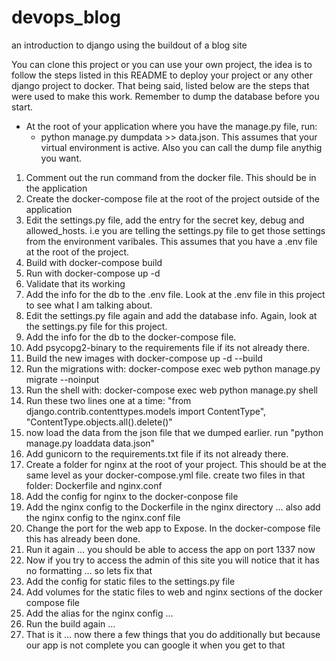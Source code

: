 # devops_blog
an introduction to django using the buildout of a blog site

You can clone this project or you can use your own project, the idea is to follow the steps listed in this README to deploy your project or any other django project to docker. 
That being said, listed below are the steps that were used to make this work. 
Remember to dump the database before you start. 
- At the root of your application where you have the manage.py file, run:
  - python manage.py dumpdata >> data.json. This assumes that your virtual environment is active. Also you can call the dump file anythig you want. 
1. Comment out the run command from the docker file. This should be in the application
2. Create the docker-compose file at the root of the project outside of the application 
3. Edit the settings.py file, add the entry for the secret key, debug and allowed_hosts. i.e you are telling the settings.py file to get those settings from the environment varibales. This assumes that you have a .env file at the root of the project. 
4. Build with docker-compose build 
5. Run with docker-compose up -d 
6. Validate that its working
7. Add the info for the db to the .env file. Look at the .env file in this project to see what I am talking about. 
8. Edit the settings.py file again and add the database info. Again, look at the settings.py file for this project. 
9. Add the info for the db to the docker-compose file. 
10. Add psycopg2-binary to the requirements file if its not already there. 
11. Build the new images with docker-compose up -d --build
12. Run the migrations with: docker-compose exec web python manage.py migrate --noinput
13. Run the shell with: docker-compose exec web python manage.py shell
14. Run these two lines one at a time: "from django.contrib.contenttypes.models import ContentType", "ContentType.objects.all().delete()"
15. now load the data from the json file that we dumped earlier. run "python manage.py loaddata data.json"
16. Add gunicorn to the requirements.txt file if its not already there.
17. Create a folder for nginx at the root of your project. This should be at the same level as your docker-compose.yml file. create two files in that folder: Dockerfile and nginx.conf
18. Add the config for nginx to the docker-conpose file
19. Add the nginx config to the Dockerfile in the nginx directory … also add the nginx config to the nginx.conf file
20. Change the port for the web app to Expose. In the docker-compose file this has already been done.  
21. Run it again … you should be able to access the app on port 1337 now 
22. Now if you try to access the admin of this site you will notice that it has no formatting … so lets fix that 
23. Add the config for static files to the settings.py file
24. Add volumes for the static files to web and nginx sections of the docker compose file
25. Add the alias for the nginx config … 
26. Run the build again … 
27. That is it … now there a few things that you do additionally but because our app is not complete you can google it when you get to that 

